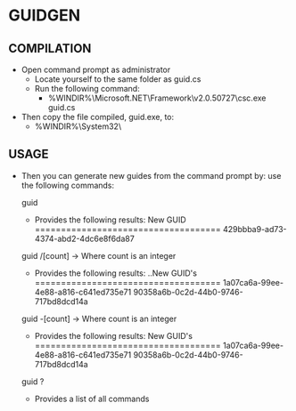 ﻿# GUIDGEN

## COMPILATION
* Open command prompt as administrator
	- Locate yourself to the same folder as guid.cs
	- Run the following command:
		+ %WINDIR%\Microsoft.NET\Framework\v2.0.50727\csc.exe guid.cs 
* Then copy the file compiled, guid.exe, to:
	 - %WINDIR%\System32\
				
## USAGE				
* Then you can generate new guides from the command prompt by:
   use the following commands:
   
   guid
   
   - Provides the following results:
   New GUID
   ====================================
   429bbba9-ad73-4374-abd2-4dc6e8f6da87

   guid /[count] -> Where count is an integer
   
   - Provides the following results:
   ..New GUID's
   ====================================
   1a07ca6a-99ee-4e88-a816-c641ed735e71
   90358a6b-0c2d-44b0-9746-717bd8dcd14a

   guid -[count] -> Where count is an integer
   
   - Provides the following results:
   New GUID's
   ====================================
   1a07ca6a-99ee-4e88-a816-c641ed735e71
   90358a6b-0c2d-44b0-9746-717bd8dcd14a
   
   guid ?
   - Provides a list of all commands

